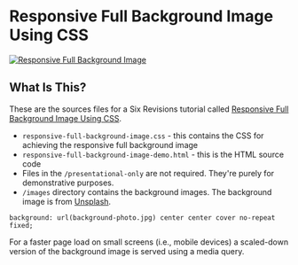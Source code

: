 # Responsive Full Background Image Using CSS
[![Responsive Full Background Image](http://cdn.sixrevisions.com/0431-02_responsive_background_demo_ss.jpg)](http://sixrevisions.com/css/responsive-background-image/)

## What Is This?
These are the sources files for a Six Revisions tutorial called [Responsive Full Background Image Using CSS](http://sixrevisions.com/css/responsive-background-image/).

* `responsive-full-background-image.css` - this contains the CSS for achieving the responsive full background image
* `responsive-full-background-image-demo.html` - this is the HTML source code
* Files in the `/presentational-only` are not required. They're purely for demonstrative purposes.
* `/images` directory contains the background images. The background image is from [Unsplash](http://unsplash.com/).


```
background: url(background-photo.jpg) center center cover no-repeat fixed;
```

For a faster page load on small screens (i.e., mobile devices) a scaled-down version of the background image is served using a media query.


